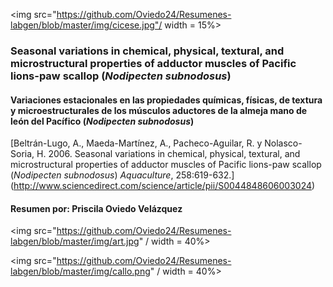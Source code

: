 
<img src="https://github.com/Oviedo24/Resumenes-labgen/blob/master/img/cicese.jpg"/ width = 15%>

### Seasonal variations in chemical, physical, textural, and microstructural properties of adductor muscles of Pacific lions-paw scallop (*Nodipecten subnodosus*)
#### Variaciones estacionales en las propiedades químicas, físicas, de textura y microestructurales de los músculos aductores de la almeja mano de león del Pacífico (*Nodipecten subnodosus*)
[Beltrán-Lugo, A., Maeda-Martínez, A., Pacheco-Aguilar, R. y Nolasco-Soria, H. 2006. Seasonal variations in chemical, physical, textural, and microstructural properties of adductor muscles of Pacific lions-paw scallop (*Nodipecten subnodosus*) *Aquaculture*, 258:619-632.] (http://www.sciencedirect.com/science/article/pii/S0044848606003024)
#### Resumen por: Priscila Oviedo Velázquez


<img src="https://github.com/Oviedo24/Resumenes-labgen/blob/master/img/art.jpg" / width = 40%>

<img src="https://github.com/Oviedo24/Resumenes-labgen/blob/master/img/callo.png" / width = 40%>
